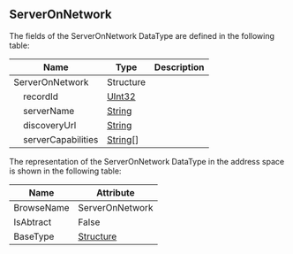 <!-- datatype -->
## ServerOnNetwork
<!-- end of description -->
The fields of the ServerOnNetwork DataType are defined in the following table:  

|Name|Type|Description|
|---|---|---|
|ServerOnNetwork|Structure||
|&nbsp;&nbsp;&nbsp;&nbsp;recordId|[UInt32](../../../Part3/DataTypes/UInt32/readme.md)||
|&nbsp;&nbsp;&nbsp;&nbsp;serverName|[String](../../../Part3/DataTypes/String/readme.md)||
|&nbsp;&nbsp;&nbsp;&nbsp;discoveryUrl|[String](../../../Part3/DataTypes/String/readme.md)||
|&nbsp;&nbsp;&nbsp;&nbsp;serverCapabilities|[String](../../../Part3/DataTypes/String/readme.md)[]||

The representation of the ServerOnNetwork DataType in the address space is shown in the following table:  

|Name|Attribute|
|---|---|
|BrowseName|ServerOnNetwork|
|IsAbtract|False|
|BaseType|[Structure](../../../Part3/DataTypes/Structure/readme.md)|

